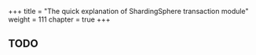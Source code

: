 +++
title = "The quick explanation of ShardingSphere transaction module"
weight = 111
chapter = true
+++

## TODO
